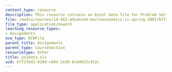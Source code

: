 ```yaml
---
content_type: resource
description: This resource contains an Excel data file for Problem Set 1.
file: /media/courses/14-462-advanced-macroeconomics-ii-spring-2007/bf727bd1620dc68d2e288cb4623c422c_ps1data.xls
file_type: application/msword
learning_resource_types:
- Assignments
ocw_type: OCWFile
parent_title: Assignments
parent_type: CourseSection
resourcetype: Other
title: ps1data.xls
uid: bf727bd1-620d-c68d-2e28-8cb4623c422c
---
```

